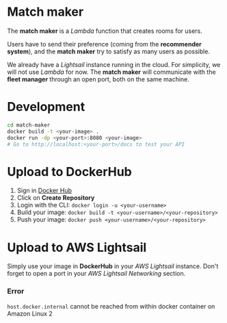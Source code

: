 # Match maker

The **match maker** is a *Lambda* function that creates rooms for users.

Users have to send their preference (coming from the **recommender system**), and the **match maker** try to satisfy as many users as possible.

We already have a *Lightsail* instance running in the cloud. For simplicity, we will not use *Lambda* for now. The **match maker** will communicate with the **fleet manager** through an open port, both on the same machine.

# Development

```sh
cd match-maker
docker build -t <your-image> .
docker run -dp <your-port>:8080 <your-image>
# Go to http://localhost:<your-port>/docs to test your API
```

# Upload to DockerHub

1. Sign in [Docker Hub](https://hub.docker.com)
2. Click on **Create Repository**
3. Login with the CLI: `docker login -u <your-username>`
4. Build your image: `docker build -t <your-username>/<your-repository>`
5. Push your image: `docker push <your-username>/<your-repository>`

# Upload to AWS Lightsail

Simply use your image in **DockerHub** in your *AWS Lightsail* instance. Don't forget to open a port in your *AWS Lightsail Networking* section.

### Error

`host.docker.internal` cannot be reached from within docker container on Amazon Linux 2
